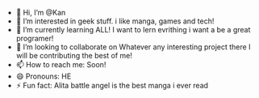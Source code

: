 - 👋 Hi, I’m @Kan
- 👀 I’m interested in geek stuff. i like manga, games and tech!
- 🌱 I’m currently learning ALL! I want to lern evrithing i want a be a great programer!
- 💞️ I’m looking to collaborate on Whatever any interesting project there I will be contributing the best of me!
- 📫 How to reach me: Soon!
- 😄 Pronouns: HE
- ⚡ Fun fact: Alita battle angel is the best manga i ever read


